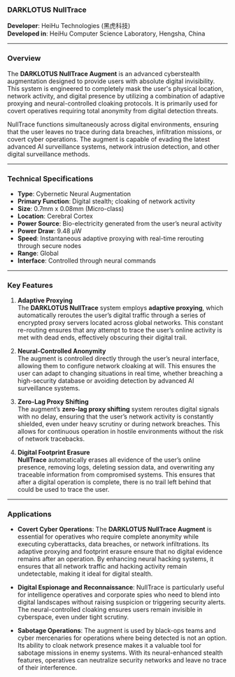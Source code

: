 ### **DARKLOTUS NullTrace**

**Developer**: HeiHu Technologies (黑虎科技)  
**Developed in**: HeiHu Computer Science Laboratory, Hengsha, China   

---

### Overview

The **DARKLOTUS NullTrace Augment** is an advanced cyberstealth augmentation designed to provide users with absolute digital invisibility. This system is engineered to completely mask the user's physical location, network activity, and digital presence by utilizing a combination of adaptive proxying and neural-controlled cloaking protocols. It is primarily used for covert operatives requiring total anonymity from digital detection threats.

NullTrace functions simultaneously across digital environments, ensuring that the user leaves no trace during data breaches, infiltration missions, or covert cyber operations. The augment is capable of evading the latest advanced AI surveillance systems, network intrusion detection, and other digital surveillance methods.

---

### Technical Specifications

- **Type**: Cybernetic Neural Augmentation  
- **Primary Function**: Digital stealth; cloaking of network activity  
- **Size**: 0.7mm x 0.08mm (Micro-class)  
- **Location**: Cerebral Cortex  
- **Power Source**: Bio-electricity generated from the user’s neural activity  
- **Power Draw**: 9.48 µW  
- **Speed**: Instantaneous adaptive proxying with real-time rerouting through secure nodes  
- **Range**: Global  
- **Interface**: Controlled through neural commands  

---

### Key Features

1. **Adaptive Proxying**  
   The **DARKLOTUS NullTrace** system employs **adaptive proxying**, which automatically reroutes the user’s digital traffic through a series of encrypted proxy servers located across global networks. This constant re-routing ensures that any attempt to trace the user’s online activity is met with dead ends, effectively obscuring their digital trail.

2. **Neural-Controlled Anonymity**  
   The augment is controlled directly through the user’s neural interface, allowing them to configure network cloaking at will. This ensures the user can adapt to changing situations in real time, whether breaching a high-security database or avoiding detection by advanced AI surveillance systems.

3. **Zero-Lag Proxy Shifting**  
   The augment’s **zero-lag proxy shifting** system reroutes digital signals with no delay, ensuring that the user’s network activity is constantly shielded, even under heavy scrutiny or during network breaches. This allows for continuous operation in hostile environments without the risk of network tracebacks.

4. **Digital Footprint Erasure**  
   **NullTrace** automatically erases all evidence of the user’s online presence, removing logs, deleting session data, and overwriting any traceable information from compromised systems. This ensures that after a digital operation is complete, there is no trail left behind that could be used to trace the user.

---

### Applications

- **Covert Cyber Operations**: The **DARKLOTUS NullTrace Augment** is essential for operatives who require complete anonymity while executing cyberattacks, data breaches, or network infiltrations. Its adaptive proxying and footprint erasure ensure that no digital evidence remains after an operation. By enhancing neural hacking systems, it ensures that all network traffic and hacking activity remain undetectable, making it ideal for digital stealth.

- **Digital Espionage and Reconnaissance**: NullTrace is particularly useful for intelligence operatives and corporate spies who need to blend into digital landscapes without raising suspicion or triggering security alerts. The neural-controlled cloaking ensures users remain invisible in cyberspace, even under tight scrutiny.

- **Sabotage Operations**: The augment is used by black-ops teams and cyber mercenaries for operations where being detected is not an option. Its ability to cloak network presence makes it a valuable tool for sabotage missions in enemy systems. With its neural-enhanced stealth features, operatives can neutralize security networks and leave no trace of their interference.
